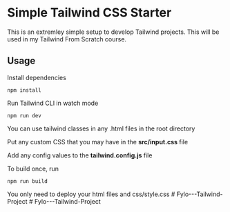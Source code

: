 # Simple Tailwind CSS Starter

This is an extremley simple setup to develop Tailwind projects. This will be used in my Tailwind From Scratch course.

## Usage

Install dependencies

```
npm install
```

Run Tailwind CLI in watch mode

```
npm run dev
```

You can use tailwind classes in any .html files in the root directory

Put any custom CSS that you may have in the **src/input.css** file

Add any config values to the **tailwind.config.js** file

To build once, run

```
npm run build
```

You only need to deploy your html files and css/style.css
#   F y l o - - - T a i l w i n d - P r o j e c t  
 #   F y l o - - - T a i l w i n d - P r o j e c t  
 